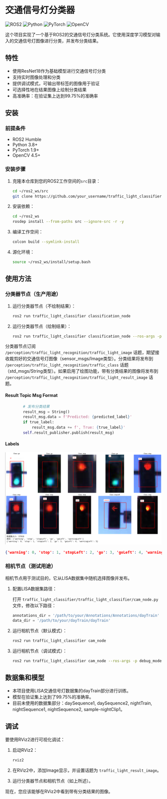 # 交通信号灯分类器

![ROS2](https://img.shields.io/badge/ROS2-Humble-blue)
![Python](https://img.shields.io/badge/Python-3.8%2B-green)
![PyTorch](https://img.shields.io/badge/PyTorch-1.9%2B-red)
![OpenCV](https://img.shields.io/badge/OpenCV-4.5%2B-orange)

这个项目实现了一个基于ROS2的交通信号灯分类系统。它使用深度学习模型对输入的交通信号灯图像进行分类，并发布分类结果。

## 特性

- 使用ResNet18作为基础模型进行交通信号灯分类
- 支持实时图像处理和分类
- 提供调试模式，可输出带标签的图像用于验证
- 可选择性地在结果图像上绘制分类结果
- 高准确率：在验证集上达到99.75%的准确率

## 安装

### 前提条件

- ROS2 Humble
- Python 3.8+
- PyTorch 1.9+
- OpenCV 4.5+

### 安装步骤

1. 克隆本仓库到您的ROS2工作空间的`src`目录：

   ```bash
   cd ~/ros2_ws/src
   git clone https://github.com/your_username/traffic_light_classifier.git
   ```

2. 安装依赖：

   ```bash
   cd ~/ros2_ws
   rosdep install --from-paths src --ignore-src -r -y
   ```

3. 编译工作空间：

   ```bash
   colcon build --symlink-install
   ```

4. 源化环境：

   ```bash
   source ~/ros2_ws/install/setup.bash
   ```

## 使用方法

### 分类器节点（生产用途）

1. 运行分类器节点（不绘制结果）：

   ```bash
   ros2 run traffic_light_classifier classification_node
   ```

2. 运行分类器节点（绘制结果）：

   ```bash
   ros2 run traffic_light_classifier classification_node --ros-args -p plot_result:=true
   ```

分类器节点订阅 `/perception/traffic_light_recognition/traffic_light_image` 话题，期望接收裁剪好的交通信号灯图像（sensor_msgs/Image类型）。分类结果将发布到 `/perception/traffic_light_recognition/traffic_class` 话题（std_msgs/String类型）。如果启用了绘图功能，带有分类结果的图像将发布到 `/perception/traffic_light_recognition/traffic_light_result_image` 话题。

#### Result Topic Msg Format

```python
        # 发布分类结果
        result_msg = String()
        result_msg.data = f'Predicted: {predicted_label}'
        if true_label:
            result_msg.data += f', True: {true_label}'
        self.result_publisher.publish(result_msg)
```

#### Labels

![交通信号灯分类示例](sample.png)


```json
{'warning': 0, 'stop': 1, 'stopLeft': 2, 'go': 3, 'goLeft': 4, 'warningLeft': 5}
```



### 相机节点（测试用途）

相机节点用于测试目的，它从LISA数据集中随机选择图像并发布。

1. 配置LISA数据集路径：

   打开 `traffic_light_classifier/traffic_light_classifier/cam_node.py` 文件，修改以下路径：

   ```python
   annotations_dir = '/path/to/your/Annotations/Annotations/dayTrain'
   data_dir = '/path/to/your/dayTrain/dayTrain'
   ```

2. 运行相机节点（默认模式）：

   ```bash
   ros2 run traffic_light_classifier cam_node
   ```

3. 运行相机节点（调试模式）：

   ```bash
   ros2 run traffic_light_classifier cam_node --ros-args -p debug_mode:=true
   ```

## 数据集和模型

- 本项目使用LISA交通信号灯数据集的dayTrain部分进行训练。
- 模型在验证集上达到了99.75%的准确率。
- 目前未使用的数据集部分：daySequence1, daySequence2, nightTrain, nightSequence1, nightSequence2, sample-nightClip1。

## 调试

要使用RViz2进行可视化调试：

1. 启动RViz2：

   ```bash
   rviz2
   ```

2. 在RViz2中，添加Image显示，并设置话题为 `traffic_light_result_image`。

3. 运行分类器节点和相机节点（如上所述）。

现在，您应该能够在RViz2中看到带有分类结果的图像。
